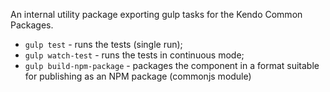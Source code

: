 An internal utility package exporting gulp tasks for the Kendo Common Packages.

 - `gulp test` - runs the tests (single run);
 - `gulp watch-test` - runs the tests in continuous mode;
 - `gulp build-npm-package` - packages the component in a format suitable for publishing as an NPM package (commonjs module)
